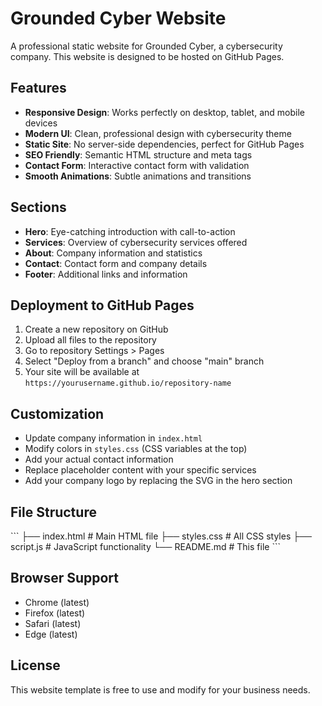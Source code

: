 # Grounded Cyber Website

A professional static website for Grounded Cyber, a cybersecurity company. This website is designed to be hosted on GitHub Pages.

## Features

- **Responsive Design**: Works perfectly on desktop, tablet, and mobile devices
- **Modern UI**: Clean, professional design with cybersecurity theme
- **Static Site**: No server-side dependencies, perfect for GitHub Pages
- **SEO Friendly**: Semantic HTML structure and meta tags
- **Contact Form**: Interactive contact form with validation
- **Smooth Animations**: Subtle animations and transitions

## Sections

- **Hero**: Eye-catching introduction with call-to-action
- **Services**: Overview of cybersecurity services offered
- **About**: Company information and statistics
- **Contact**: Contact form and company details
- **Footer**: Additional links and information

## Deployment to GitHub Pages

1. Create a new repository on GitHub
2. Upload all files to the repository
3. Go to repository Settings > Pages
4. Select "Deploy from a branch" and choose "main" branch
5. Your site will be available at `https://yourusername.github.io/repository-name`

## Customization

- Update company information in `index.html`
- Modify colors in `styles.css` (CSS variables at the top)
- Add your actual contact information
- Replace placeholder content with your specific services
- Add your company logo by replacing the SVG in the hero section

## File Structure

\`\`\`
├── index.html          # Main HTML file
├── styles.css          # All CSS styles
├── script.js           # JavaScript functionality
└── README.md           # This file
\`\`\`

## Browser Support

- Chrome (latest)
- Firefox (latest)
- Safari (latest)
- Edge (latest)

## License

This website template is free to use and modify for your business needs.

